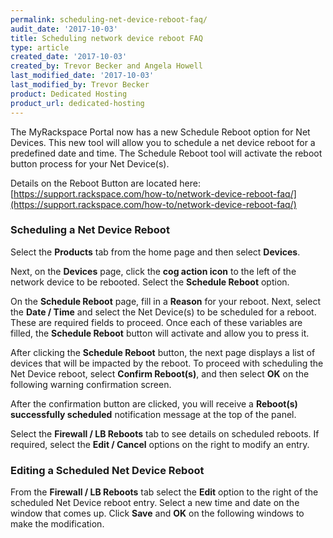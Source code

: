 ```yaml
---
permalink: scheduling-net-device-reboot-faq/
audit_date: '2017-10-03'
title: Scheduling network device reboot FAQ
type: article
created_date: '2017-10-03'
created_by: Trevor Becker and Angela Howell
last_modified_date: '2017-10-03'
last_modified_by: Trevor Becker
product: Dedicated Hosting
product_url: dedicated-hosting
---
```


The MyRackspace Portal now has a new Schedule Reboot option for Net Devices. This new tool will allow you to schedule a net device reboot for a predefined date and time. The Schedule Reboot tool will activate the reboot button process for your Net Device(s).

Details on the Reboot Button are located here: [https://support.rackspace.com/how-to/network-device-reboot-faq/](https://support.rackspace.com/how-to/network-device-reboot-faq/)

### Scheduling a Net Device Reboot

Select the **Products** tab from the home page and then select **Devices**.


Next, on the **Devices** page, click the **cog action icon** to the left of the network device to be rebooted. Select the **Schedule Reboot** option.

On the **Schedule Reboot** page, fill in a **Reason** for your reboot. Next, select the **Date / Time** and select the Net Device(s) to be scheduled for a reboot. These are required fields to proceed. Once each of these variables are filled, the **Schedule Reboot** button will activate and allow you to press it.

After clicking the **Schedule Reboot** button, the next page displays a list of devices that will be impacted by the reboot. To proceed with scheduling the Net Device reboot, select **Confirm Reboot(s)**, and then select **OK** on the following warning confirmation screen.

After the confirmation button are clicked, you will receive a **Reboot(s) successfully scheduled** notification message at the top of the panel.

Select the **Firewall / LB Reboots** tab to see details on scheduled reboots. If required, select the **Edit / Cancel** options on the right to modify an entry.

### Editing a Scheduled Net Device Reboot

From the **Firewall / LB Reboots** tab select the **Edit** option to the right of the scheduled Net Device reboot entry. Select a new time and date on the window that comes up. Click **Save** and **OK** on the following windows to make the modification.




